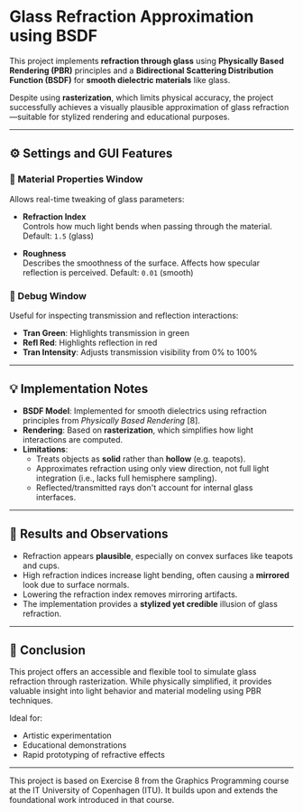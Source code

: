 # Glass Refraction Approximation using BSDF

This project implements **refraction through glass** using **Physically Based Rendering (PBR)** principles and a **Bidirectional Scattering Distribution Function (BSDF)** for **smooth dielectric materials** like glass.

Despite using **rasterization**, which limits physical accuracy, the project successfully achieves a visually plausible approximation of glass refraction—suitable for stylized rendering and educational purposes.

---

## ⚙️ Settings and GUI Features

### 🧪 Material Properties Window

Allows real-time tweaking of glass parameters:

- **Refraction Index**  
  Controls how much light bends when passing through the material. Default: `1.5` (glass)  

- **Roughness**  
  Describes the smoothness of the surface. Affects how specular reflection is perceived. Default: `0.01` (smooth)  

### 🐞 Debug Window

Useful for inspecting transmission and reflection interactions:

- **Tran Green**: Highlights transmission in green
- **Refl Red**: Highlights reflection in red
- **Tran Intensity**: Adjusts transmission visibility from 0% to 100%

---

## 💡 Implementation Notes

- **BSDF Model**: Implemented for smooth dielectrics using refraction principles from _Physically Based Rendering_ [8].
- **Rendering**: Based on **rasterization**, which simplifies how light interactions are computed.
- **Limitations**:
  - Treats objects as **solid** rather than **hollow** (e.g. teapots).
  - Approximates refraction using only view direction, not full light integration (i.e., lacks full hemisphere sampling).
  - Reflected/transmitted rays don't account for internal glass interfaces.

---

## 📸 Results and Observations

- Refraction appears **plausible**, especially on convex surfaces like teapots and cups.
- High refraction indices increase light bending, often causing a **mirrored** look due to surface normals.
- Lowering the refraction index removes mirroring artifacts.
- The implementation provides a **stylized yet credible** illusion of glass refraction.

---

## 🏁 Conclusion

This project offers an accessible and flexible tool to simulate glass refraction through rasterization. While physically simplified, it provides valuable insight into light behavior and material modeling using PBR techniques.

Ideal for:
- Artistic experimentation
- Educational demonstrations
- Rapid prototyping of refractive effects

---

This project is based on Exercise 8 from the Graphics Programming course at the IT University of Copenhagen (ITU). It builds upon and extends the foundational work introduced in that course.
